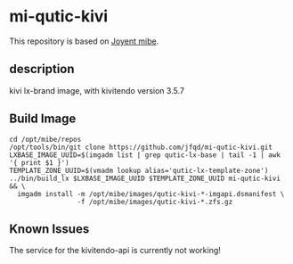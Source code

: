 # mi-qutic-kivi

This repository is based on [Joyent mibe](https://github.com/jfqd/mibe).

## description

kivi lx-brand image, with kivitendo version 3.5.7

## Build Image

```
cd /opt/mibe/repos
/opt/tools/bin/git clone https://github.com/jfqd/mi-qutic-kivi.git
LXBASE_IMAGE_UUID=$(imgadm list | grep qutic-lx-base | tail -1 | awk '{ print $1 }')
TEMPLATE_ZONE_UUID=$(vmadm lookup alias='qutic-lx-template-zone')
../bin/build_lx $LXBASE_IMAGE_UUID $TEMPLATE_ZONE_UUID mi-qutic-kivi && \
  imgadm install -m /opt/mibe/images/qutic-kivi-*-imgapi.dsmanifest \ 
                 -f /opt/mibe/images/qutic-kivi-*.zfs.gz
```

## Known Issues

The service for the kivitendo-api is currently not working!
